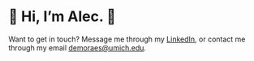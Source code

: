 # 👋 Hi, I’m Alec. 🌠

Want to get in touch? Message me through my [LinkedIn](https://www.linkedin.com/in/alec-de-moraes-4b391b290/), or contact me through my email demoraes@umich.edu.

